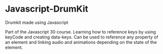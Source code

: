 # Javascript-DrumKit
Drumkit made using Javascript

Part of the Javascript 30 course.
Learning how to reference keys by using keyCode and creating data-keys.
Can be used to reference any property of an element and linking audio and animations depending on the state of the element.
